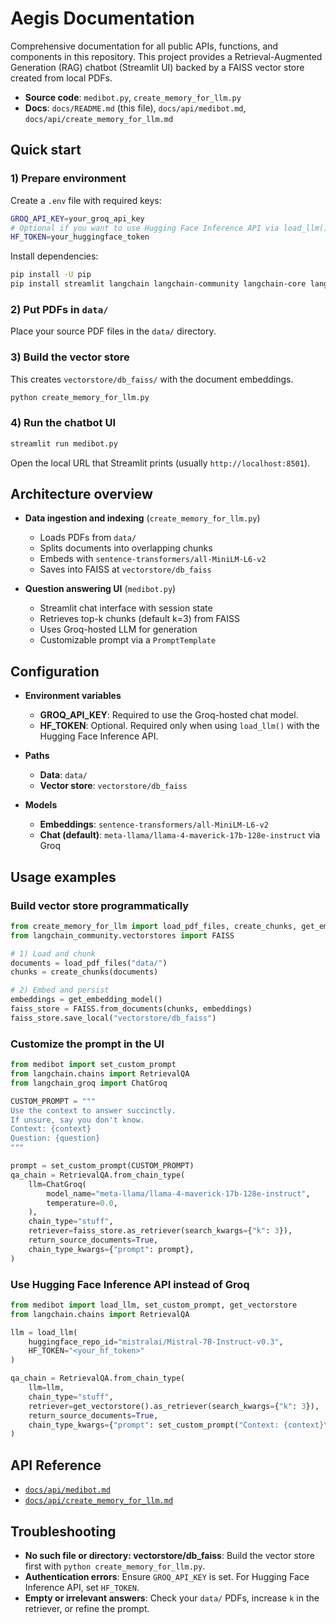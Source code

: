 # Aegis Documentation

Comprehensive documentation for all public APIs, functions, and components in this repository. This project provides a Retrieval-Augmented Generation (RAG) chatbot (Streamlit UI) backed by a FAISS vector store created from local PDFs.

- **Source code**: `medibot.py`, `create_memory_for_llm.py`
- **Docs**: `docs/README.md` (this file), `docs/api/medibot.md`, `docs/api/create_memory_for_llm.md`

## Quick start

### 1) Prepare environment
Create a `.env` file with required keys:

```bash
GROQ_API_KEY=your_groq_api_key
# Optional if you want to use Hugging Face Inference API via load_llm()
HF_TOKEN=your_huggingface_token
```

Install dependencies:

```bash
pip install -U pip
pip install streamlit langchain langchain-community langchain-core langchain-huggingface langchain-groq faiss-cpu pypdf pymupdf python-dotenv
```

### 2) Put PDFs in `data/`
Place your source PDF files in the `data/` directory.

### 3) Build the vector store
This creates `vectorstore/db_faiss/` with the document embeddings.

```bash
python create_memory_for_llm.py
```

### 4) Run the chatbot UI

```bash
streamlit run medibot.py
```

Open the local URL that Streamlit prints (usually `http://localhost:8501`).

## Architecture overview

- **Data ingestion and indexing** (`create_memory_for_llm.py`)
  - Loads PDFs from `data/`
  - Splits documents into overlapping chunks
  - Embeds with `sentence-transformers/all-MiniLM-L6-v2`
  - Saves into FAISS at `vectorstore/db_faiss`

- **Question answering UI** (`medibot.py`)
  - Streamlit chat interface with session state
  - Retrieves top-k chunks (default k=3) from FAISS
  - Uses Groq-hosted LLM for generation
  - Customizable prompt via a `PromptTemplate`

## Configuration

- **Environment variables**
  - **GROQ_API_KEY**: Required to use the Groq-hosted chat model.
  - **HF_TOKEN**: Optional. Required only when using `load_llm()` with the Hugging Face Inference API.

- **Paths**
  - **Data**: `data/`
  - **Vector store**: `vectorstore/db_faiss`

- **Models**
  - **Embeddings**: `sentence-transformers/all-MiniLM-L6-v2`
  - **Chat (default)**: `meta-llama/llama-4-maverick-17b-128e-instruct` via Groq

## Usage examples

### Build vector store programmatically
```python
from create_memory_for_llm import load_pdf_files, create_chunks, get_embedding_model
from langchain_community.vectorstores import FAISS

# 1) Load and chunk
documents = load_pdf_files("data/")
chunks = create_chunks(documents)

# 2) Embed and persist
embeddings = get_embedding_model()
faiss_store = FAISS.from_documents(chunks, embeddings)
faiss_store.save_local("vectorstore/db_faiss")
```

### Customize the prompt in the UI
```python
from medibot import set_custom_prompt
from langchain.chains import RetrievalQA
from langchain_groq import ChatGroq

CUSTOM_PROMPT = """
Use the context to answer succinctly.
If unsure, say you don't know.
Context: {context}
Question: {question}
"""

prompt = set_custom_prompt(CUSTOM_PROMPT)
qa_chain = RetrievalQA.from_chain_type(
    llm=ChatGroq(
        model_name="meta-llama/llama-4-maverick-17b-128e-instruct",
        temperature=0.0,
    ),
    chain_type="stuff",
    retriever=faiss_store.as_retriever(search_kwargs={"k": 3}),
    return_source_documents=True,
    chain_type_kwargs={"prompt": prompt},
)
```

### Use Hugging Face Inference API instead of Groq
```python
from medibot import load_llm, set_custom_prompt, get_vectorstore
from langchain.chains import RetrievalQA

llm = load_llm(
    huggingface_repo_id="mistralai/Mistral-7B-Instruct-v0.3",
    HF_TOKEN="<your_hf_token>"
)

qa_chain = RetrievalQA.from_chain_type(
    llm=llm,
    chain_type="stuff",
    retriever=get_vectorstore().as_retriever(search_kwargs={"k": 3}),
    return_source_documents=True,
    chain_type_kwargs={"prompt": set_custom_prompt("Context: {context}\nQuestion: {question}")},
)
```

## API Reference

- [`docs/api/medibot.md`](api/medibot.md)
- [`docs/api/create_memory_for_llm.md`](api/create_memory_for_llm.md)

## Troubleshooting

- **No such file or directory: vectorstore/db_faiss**: Build the vector store first with `python create_memory_for_llm.py`.
- **Authentication errors**: Ensure `GROQ_API_KEY` is set. For Hugging Face Inference API, set `HF_TOKEN`.
- **Empty or irrelevant answers**: Check your `data/` PDFs, increase `k` in the retriever, or refine the prompt.
